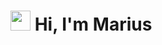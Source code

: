 <h1><img src="https://em-content.zobj.net/source/microsoft-teams/337/waving-hand_1f44b.png" width=32/> Hi, I'm Marius</h1>
